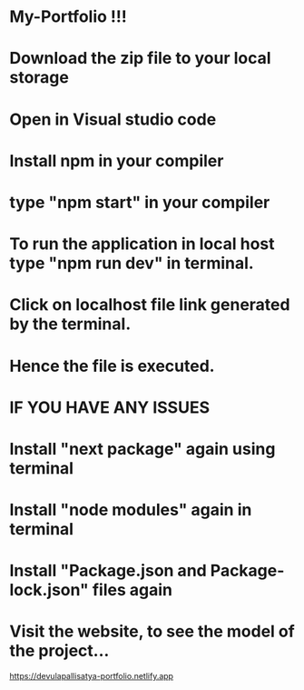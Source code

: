 # My-Portfolio !!!
# Download the zip file to your local storage
# Open in Visual studio code
# Install npm in your compiler
# type "npm start" in your compiler
# To run the application in local host type "npm run dev" in terminal.
# Click on localhost file link generated by the terminal.
# Hence the file is executed.

# IF YOU HAVE ANY ISSUES
# Install "next package" again using terminal
# Install "node modules" again in terminal
# Install "Package.json and Package-lock.json" files again

# Visit the website, to see the model of the project...
https://devulapallisatya-portfolio.netlify.app
